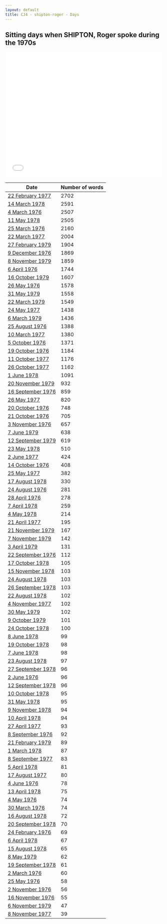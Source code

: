 ```yaml
---
layout: default
title: CJ4 - shipton-roger - Days
---
```

## Sitting days when SHIPTON, Roger spoke during the 1970s

<iframe width="100%" height="400" frameborder="0" scrolling="no" src="//plot.ly/~wragge/1031.embed"></iframe>

| Date | Number of words |
|--------------|----------------|
|[22 February 1977](https://historichansard.net/hofreps/1977/19770222_reps_30_hor103/)|2702|
|[14 March 1978](https://historichansard.net/hofreps/1978/19780314_reps_31_hor108/)|2591|
|[4 March 1976](https://historichansard.net/hofreps/1976/19760304_reps_30_hor98/)|2507|
|[11 May 1978](https://historichansard.net/hofreps/1978/19780511_reps_31_hor109/)|2505|
|[25 March 1976](https://historichansard.net/hofreps/1976/19760325_reps_30_hor98/)|2160|
|[22 March 1977](https://historichansard.net/hofreps/1977/19770322_reps_30_hor104/)|2004|
|[27 February 1979](https://historichansard.net/hofreps/1979/19790227_reps_31_hor113/)|1904|
|[9 December 1976](https://historichansard.net/hofreps/1976/19761209_reps_30_hor102/)|1869|
|[8 November 1979](https://historichansard.net/hofreps/1979/19791108_reps_31_hor116/)|1859|
|[6 April 1976](https://historichansard.net/hofreps/1976/19760406_reps_30_hor98/)|1744|
|[16 October 1979](https://historichansard.net/hofreps/1979/19791016_reps_31_hor116/)|1607|
|[26 May 1976](https://historichansard.net/hofreps/1976/19760526_reps_30_hor99/)|1578|
|[31 May 1979](https://historichansard.net/hofreps/1979/19790531_reps_31_hor114/)|1558|
|[22 March 1979](https://historichansard.net/hofreps/1979/19790322_reps_31_hor113/)|1549|
|[24 May 1977](https://historichansard.net/hofreps/1977/19770524_reps_30_hor105/)|1438|
|[6 March 1979](https://historichansard.net/hofreps/1979/19790306_reps_31_hor113/)|1436|
|[25 August 1976](https://historichansard.net/hofreps/1976/19760825_reps_30_hor100/)|1388|
|[10 March 1977](https://historichansard.net/hofreps/1977/19770310_reps_30_hor104/)|1380|
|[5 October 1976](https://historichansard.net/hofreps/1976/19761005_reps_30_hor101/)|1371|
|[19 October 1976](https://historichansard.net/hofreps/1976/19761019_reps_30_hor101/)|1184|
|[11 October 1977](https://historichansard.net/hofreps/1977/19771011_reps_30_hor107/)|1176|
|[26 October 1977](https://historichansard.net/hofreps/1977/19771026_reps_30_hor107/)|1162|
|[1 June 1978](https://historichansard.net/hofreps/1978/19780601_reps_31_hor109/)|1091|
|[20 November 1979](https://historichansard.net/hofreps/1979/19791120_reps_31_hor116/)|932|
|[16 September 1976](https://historichansard.net/hofreps/1976/19760916_reps_30_hor100/)|859|
|[26 May 1977](https://historichansard.net/hofreps/1977/19770526_reps_30_hor105/)|820|
|[20 October 1976](https://historichansard.net/hofreps/1976/19761020_reps_30_hor101/)|748|
|[21 October 1976](https://historichansard.net/hofreps/1976/19761021_reps_30_hor101/)|705|
|[3 November 1976](https://historichansard.net/hofreps/1976/19761103_reps_30_hor101/)|657|
|[7 June 1979](https://historichansard.net/hofreps/1979/19790607_reps_31_hor114/)|638|
|[12 September 1979](https://historichansard.net/hofreps/1979/19790912_reps_31_hor115/)|619|
|[23 May 1978](https://historichansard.net/hofreps/1978/19780523_reps_31_hor109/)|510|
|[2 June 1977](https://historichansard.net/hofreps/1977/19770602_reps_30_hor105/)|424|
|[14 October 1976](https://historichansard.net/hofreps/1976/19761014_reps_30_hor101/)|408|
|[25 May 1977](https://historichansard.net/hofreps/1977/19770525_reps_30_hor105/)|382|
|[17 August 1978](https://historichansard.net/hofreps/1978/19780817_reps_31_hor110/)|330|
|[24 August 1976](https://historichansard.net/hofreps/1976/19760824_reps_30_hor100/)|281|
|[28 April 1976](https://historichansard.net/hofreps/1976/19760428_reps_30_hor99/)|278|
|[7 April 1978](https://historichansard.net/hofreps/1978/19780407_reps_31_hor108/)|259|
|[4 May 1978](https://historichansard.net/hofreps/1978/19780504_reps_31_hor109/)|214|
|[21 April 1977](https://historichansard.net/hofreps/1977/19770421_reps_30_hor104/)|195|
|[21 November 1979](https://historichansard.net/hofreps/1979/19791121_reps_31_hor116/)|167|
|[7 November 1979](https://historichansard.net/hofreps/1979/19791107_reps_31_hor116/)|142|
|[3 April 1979](https://historichansard.net/hofreps/1979/19790403_reps_31_hor113/)|131|
|[22 September 1976](https://historichansard.net/hofreps/1976/19760922_reps_30_hor100/)|112|
|[17 October 1978](https://historichansard.net/hofreps/1978/19781017_reps_31_hor111/)|105|
|[15 November 1978](https://historichansard.net/hofreps/1978/19781115_reps_31_hor112/)|103|
|[24 August 1978](https://historichansard.net/hofreps/1978/19780824_reps_31_hor110/)|103|
|[26 September 1978](https://historichansard.net/hofreps/1978/19780926_reps_31_hor111/)|103|
|[22 August 1978](https://historichansard.net/hofreps/1978/19780822_reps_31_hor110/)|102|
|[4 November 1977](https://historichansard.net/hofreps/1977/19771104_reps_30_hor107/)|102|
|[30 May 1979](https://historichansard.net/hofreps/1979/19790530_reps_31_hor114/)|102|
|[9 October 1979](https://historichansard.net/hofreps/1979/19791009_reps_31_hor116/)|101|
|[24 October 1978](https://historichansard.net/hofreps/1978/19781024_reps_31_hor111/)|100|
|[8 June 1978](https://historichansard.net/hofreps/1978/19780608_reps_31_hor109/)|99|
|[19 October 1978](https://historichansard.net/hofreps/1978/19781019_reps_31_hor111/)|98|
|[7 June 1978](https://historichansard.net/hofreps/1978/19780607_reps_31_hor109/)|98|
|[23 August 1978](https://historichansard.net/hofreps/1978/19780823_reps_31_hor110/)|97|
|[27 September 1978](https://historichansard.net/hofreps/1978/19780927_reps_31_hor111/)|96|
|[2 June 1976](https://historichansard.net/hofreps/1976/19760602_reps_30_hor99/)|96|
|[12 September 1978](https://historichansard.net/hofreps/1978/19780912_reps_31_hor110/)|96|
|[10 October 1978](https://historichansard.net/hofreps/1978/19781010_reps_31_hor111/)|95|
|[31 May 1978](https://historichansard.net/hofreps/1978/19780531_reps_31_hor109/)|95|
|[9 November 1978](https://historichansard.net/hofreps/1978/19781109_reps_31_hor112/)|94|
|[10 April 1978](https://historichansard.net/hofreps/1978/19780410_reps_31_hor108/)|94|
|[27 April 1977](https://historichansard.net/hofreps/1977/19770427_reps_30_hor105/)|93|
|[8 September 1976](https://historichansard.net/hofreps/1976/19760908_reps_30_hor100/)|92|
|[21 February 1979](https://historichansard.net/hofreps/1979/19790221_reps_31_hor113/)|89|
|[1 March 1978](https://historichansard.net/hofreps/1978/19780301_reps_31_hor108/)|87|
|[8 September 1977](https://historichansard.net/hofreps/1977/19770908_reps_30_hor106/)|83|
|[5 April 1978](https://historichansard.net/hofreps/1978/19780405_reps_31_hor108/)|81|
|[17 August 1977](https://historichansard.net/hofreps/1977/19770817_reps_30_hor106/)|80|
|[4 June 1976](https://historichansard.net/hofreps/1976/19760604_reps_30_hor99/)|78|
|[13 April 1978](https://historichansard.net/hofreps/1978/19780413_reps_31_hor108/)|75|
|[4 May 1976](https://historichansard.net/hofreps/1976/19760504_reps_30_hor99/)|74|
|[30 March 1976](https://historichansard.net/hofreps/1976/19760330_reps_30_hor98/)|74|
|[16 August 1978](https://historichansard.net/hofreps/1978/19780816_reps_31_hor110/)|72|
|[20 September 1978](https://historichansard.net/hofreps/1978/19780920_reps_31_hor110/)|70|
|[24 February 1976](https://historichansard.net/hofreps/1976/19760224_reps_30_hor98/)|69|
|[6 April 1978](https://historichansard.net/hofreps/1978/19780406_reps_31_hor108/)|67|
|[15 August 1978](https://historichansard.net/hofreps/1978/19780815_reps_31_hor110/)|65|
|[8 May 1979](https://historichansard.net/hofreps/1979/19790508_reps_31_hor114/)|62|
|[19 September 1978](https://historichansard.net/hofreps/1978/19780919_reps_31_hor110/)|61|
|[2 March 1976](https://historichansard.net/hofreps/1976/19760302_reps_30_hor98/)|60|
|[25 May 1976](https://historichansard.net/hofreps/1976/19760525_reps_30_hor99/)|58|
|[2 November 1976](https://historichansard.net/hofreps/1976/19761102_reps_30_hor101/)|56|
|[16 November 1976](https://historichansard.net/hofreps/1976/19761116_reps_30_hor102/)|55|
|[6 November 1979](https://historichansard.net/hofreps/1979/19791106_reps_31_hor116/)|47|
|[8 November 1977](https://historichansard.net/hofreps/1977/19771108_reps_30_hor107/)|39|
